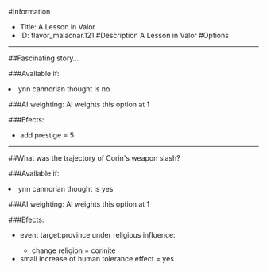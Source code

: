 #Information
 - Title: A Lesson in Valor
 - ID: flavor_malacnar.121
#Description
A Lesson in Valor
#Options

___
##Fascinating story…

###Available if:
<li>ynn cannorian thought is no</li>

###AI weighting:
AI weights this option at 1


###Efects:<ul><li>add prestige = 5</li></ul>

___
##What was the trajectory of Corin's weapon slash?

###Available if:
<li>ynn cannorian thought is yes</li>

###AI weighting:
AI weights this option at 1


###Efects:<ul><li>event target:province under religious influence:</li><ul><li>change religion = corinite</li></ul><li>small increase of human tolerance effect = yes</li></ul>
